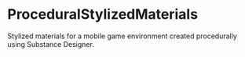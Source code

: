 # ProceduralStylizedMaterials
Stylized materials for a mobile game environment created procedurally using Substance Designer.
